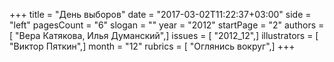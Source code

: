 +++
title = "День выборов"
date = "2017-03-02T11:22:37+03:00"
side = "left"
pagesCount = "6"
slogan = ""
year = "2012"
startPage = "2"
authors = [ "Вера Катякова, Илья Думанский",]
issues = [ "2012_12",]
illustrators = [ "Виктор Пяткин",]
month = "12"
rubrics = [ "Оглянись вокруг",]
+++
